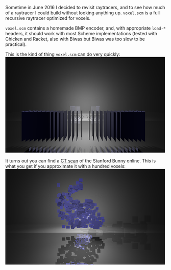 Sometime in June 2016 I decided to revisit raytracers, and to see how much of a
raytracer I could build without looking anything up. `voxel.scm` is a full
recursive raytracer optimized for voxels.

`voxel.scm` contains a homemade BMP encoder, and, with appropriate `load-*`
headers, it should work with most Scheme implementations (tested with Chicken
and Racket, also with Biwas but Biwas was too slow to be practical).

This is the kind of thing `voxel.scm` can do very quickly:
![Here's a thing](temp.png)

It turns out you can find a [CT
scan](http://graphics.stanford.edu/data/voldata/voldata.html#bunny) of the
Stanford Bunny online. This is what you get if you approximate it with a
hundred voxels:
![Here's a bunny](bunny.png)

